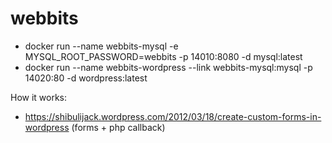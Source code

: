 # webbits

- docker run --name webbits-mysql -e MYSQL_ROOT_PASSWORD=webbits -p 14010:8080 -d mysql:latest
- docker run --name webbits-wordpress --link webbits-mysql:mysql -p 14020:80 -d wordpress:latest

How it works:

- https://shibulijack.wordpress.com/2012/03/18/create-custom-forms-in-wordpress (forms + php callback)
